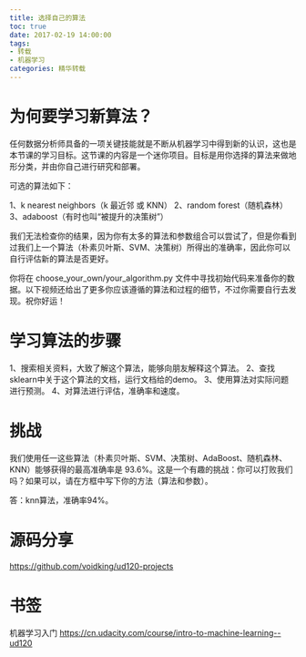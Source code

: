 ```yaml
---
title: 选择自己的算法
toc: true
date: 2017-02-19 14:00:00
tags:
- 转载
- 机器学习
categories: 精华转载
---
```

# 为何要学习新算法？
任何数据分析师具备的一项关键技能就是不断从机器学习中得到新的认识，这也是本节课的学习目标。这节课的内容是一个迷你项目。目标是用你选择的算法来做地形分类，并由你自己进行研究和部署。

<!--more-->

可选的算法如下：

1、k nearest neighbors（k 最近邻 或 KNN）
2、random forest（随机森林）
3、adaboost（有时也叫“被提升的决策树”）

我们无法检查你的结果，因为你有太多的算法和参数组合可以尝试了，但是你看到过我们上一个算法（朴素贝叶斯、SVM、决策树）所得出的准确率，因此你可以自行评估新的算法是否更好。

你将在 choose_your_own/your_algorithm.py 文件中寻找初始代码来准备你的数据。以下视频还给出了更多你应该遵循的算法和过程的细节，不过你需要自行去发现。祝你好运！

# 学习算法的步骤
1、搜索相关资料，大致了解这个算法，能够向朋友解释这个算法。
2、查找sklearn中关于这个算法的文档，运行文档给的demo。
3、使用算法对实际问题进行预测。
4、对算法进行评估，准确率和速度。

# 挑战
我们使用任一这些算法（朴素贝叶斯、SVM、决策树、AdaBoost、随机森林、KNN）能够获得的最高准确率是 93.6%。这是一个有趣的挑战：你可以打败我们吗？如果可以，请在方框中写下你的方法（算法和参数）。

答：knn算法，准确率94%。

# 源码分享
https://github.com/voidking/ud120-projects

# 书签
机器学习入门
https://cn.udacity.com/course/intro-to-machine-learning--ud120

